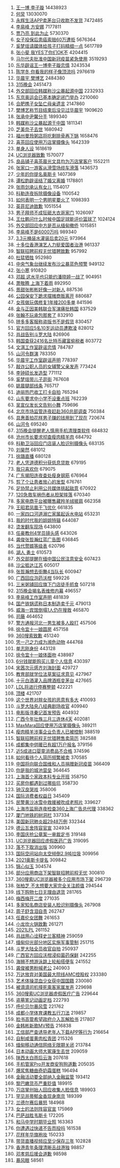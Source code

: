 1. [王一博 李子璇](https://s.weibo.com/weibo?q=%E7%8E%8B%E4%B8%80%E5%8D%9A%20%E6%9D%8E%E5%AD%90%E7%92%87&Refer=top) 14438923
1. [何炅](https://s.weibo.com/weibo?q=%E4%BD%95%E7%82%85&Refer=top) 13030070
1. [永辉生活APP卖茅台只收款不发货](https://s.weibo.com/weibo?q=%23%E6%B0%B8%E8%BE%89%E7%94%9F%E6%B4%BBAPP%E5%8D%96%E8%8C%85%E5%8F%B0%E5%8F%AA%E6%94%B6%E6%AC%BE%E4%B8%8D%E5%8F%91%E8%B4%A7%23&Refer=top) 7472485
1. [李易峰 方安娜](https://s.weibo.com/weibo?q=%E6%9D%8E%E6%98%93%E5%B3%B0%20%E6%96%B9%E5%AE%89%E5%A8%9C&Refer=top) 7177811
1. [贾乃亮 到此为止](https://s.weibo.com/weibo?q=%E8%B4%BE%E4%B9%83%E4%BA%AE%20%E5%88%B0%E6%AD%A4%E4%B8%BA%E6%AD%A2&Refer=top) 5730370
1. [女子投保后患癌索赔60万遭拒](https://s.weibo.com/weibo?q=%23%E5%A5%B3%E5%AD%90%E6%8A%95%E4%BF%9D%E5%90%8E%E6%82%A3%E7%99%8C%E7%B4%A2%E8%B5%9460%E4%B8%87%E9%81%AD%E6%8B%92%23&Refer=top) 5676364
1. [奚梦瑶请媒体给孩子打码精细一点](https://s.weibo.com/weibo?q=%E5%A5%9A%E6%A2%A6%E7%91%B6%E8%AF%B7%E5%AA%92%E4%BD%93%E7%BB%99%E5%AD%A9%E5%AD%90%E6%89%93%E7%A0%81%E7%B2%BE%E7%BB%86%E4%B8%80%E7%82%B9&Refer=top) 5617789
1. [张小斐 我YES了你们OK不](https://s.weibo.com/weibo?q=%E5%BC%A0%E5%B0%8F%E6%96%90%20%E6%88%91YES%E4%BA%86%E4%BD%A0%E4%BB%ACOK%E4%B8%8D&Refer=top) 4204415
1. [马尔代夫批准中国新冠疫苗紧急使用](https://s.weibo.com/weibo?q=%E9%A9%AC%E5%B0%94%E4%BB%A3%E5%A4%AB%E6%89%B9%E5%87%86%E4%B8%AD%E5%9B%BD%E6%96%B0%E5%86%A0%E7%96%AB%E8%8B%97%E7%B4%A7%E6%80%A5%E4%BD%BF%E7%94%A8&Refer=top) 3519293
1. [乐华辟谣王一博李子璇恋情](https://s.weibo.com/weibo?q=%E4%B9%90%E5%8D%8E%E8%BE%9F%E8%B0%A3%E7%8E%8B%E4%B8%80%E5%8D%9A%E6%9D%8E%E5%AD%90%E7%92%87%E6%81%8B%E6%83%85&Refer=top) 3243534
1. [陈学冬 你看我的样子像顶流吗](https://s.weibo.com/weibo?q=%E9%99%88%E5%AD%A6%E5%86%AC%20%E4%BD%A0%E7%9C%8B%E6%88%91%E7%9A%84%E6%A0%B7%E5%AD%90%E5%83%8F%E9%A1%B6%E6%B5%81%E5%90%97&Refer=top) 2976619
1. [华晨宇 樊博艺](https://s.weibo.com/weibo?q=%E5%8D%8E%E6%99%A8%E5%AE%87%20%E6%A8%8A%E5%8D%9A%E8%89%BA&Refer=top) 2484380
1. [315晚会](https://s.weibo.com/weibo?q=%23315%E6%99%9A%E4%BC%9A%23&Refer=top) 2451473
1. [外交部回应韩媒称沙尘暴起源中国](https://s.weibo.com/weibo?q=%23%E5%A4%96%E4%BA%A4%E9%83%A8%E5%9B%9E%E5%BA%94%E9%9F%A9%E5%AA%92%E7%A7%B0%E6%B2%99%E5%B0%98%E6%9A%B4%E8%B5%B7%E6%BA%90%E4%B8%AD%E5%9B%BD%23&Refer=top) 2232933
1. [东京奥运会已基本确定闭门举办](https://s.weibo.com/weibo?q=%E4%B8%9C%E4%BA%AC%E5%A5%A5%E8%BF%90%E4%BC%9A%E5%B7%B2%E5%9F%BA%E6%9C%AC%E7%A1%AE%E5%AE%9A%E9%97%AD%E9%97%A8%E4%B8%BE%E5%8A%9E&Refer=top) 2210060
1. [合肥携子女坠亡母亲遗言](https://s.weibo.com/weibo?q=%23%E5%90%88%E8%82%A5%E6%90%BA%E5%AD%90%E5%A5%B3%E5%9D%A0%E4%BA%A1%E6%AF%8D%E4%BA%B2%E9%81%97%E8%A8%80%23&Refer=top) 2147860
1. [樊博艺称节目结束后没见过华晨宇](https://s.weibo.com/weibo?q=%E6%A8%8A%E5%8D%9A%E8%89%BA%E7%A7%B0%E8%8A%82%E7%9B%AE%E7%BB%93%E6%9D%9F%E5%90%8E%E6%B2%A1%E8%A7%81%E8%BF%87%E5%8D%8E%E6%99%A8%E5%AE%87&Refer=top) 1909620
1. [张承中尹馨分手](https://s.weibo.com/weibo?q=%E5%BC%A0%E6%89%BF%E4%B8%AD%E5%B0%B9%E9%A6%A8%E5%88%86%E6%89%8B&Refer=top) 1899340
1. [韩媒称沙尘暴起源于中国](https://s.weibo.com/weibo?q=%23%E9%9F%A9%E5%AA%92%E7%A7%B0%E6%B2%99%E5%B0%98%E6%9A%B4%E8%B5%B7%E6%BA%90%E4%BA%8E%E4%B8%AD%E5%9B%BD%23&Refer=top) 1811341
1. [芝美奈子去世](https://s.weibo.com/weibo?q=%E8%8A%9D%E7%BE%8E%E5%A5%88%E5%AD%90%E5%8E%BB%E4%B8%96&Refer=top) 1680942
1. [福州曼玲粥店将吃剩排骨再下锅](https://s.weibo.com/weibo?q=%23%E7%A6%8F%E5%B7%9E%E6%9B%BC%E7%8E%B2%E7%B2%A5%E5%BA%97%E5%B0%86%E5%90%83%E5%89%A9%E6%8E%92%E9%AA%A8%E5%86%8D%E4%B8%8B%E9%94%85%23&Refer=top) 1658476
1. [喜茶回应使用万店掌摄像头](https://s.weibo.com/weibo?q=%E5%96%9C%E8%8C%B6%E5%9B%9E%E5%BA%94%E4%BD%BF%E7%94%A8%E4%B8%87%E5%BA%97%E6%8E%8C%E6%91%84%E5%83%8F%E5%A4%B4&Refer=top) 1642339
1. [单身人设](https://s.weibo.com/weibo?q=%E5%8D%95%E8%BA%AB%E4%BA%BA%E8%AE%BE&Refer=top) 1618619
1. [UC浏览器致歉](https://s.weibo.com/weibo?q=UC%E6%B5%8F%E8%A7%88%E5%99%A8%E8%87%B4%E6%AD%89&Refer=top) 1570077
1. [良品铺子喜茶晨光文具均为万店掌客户](https://s.weibo.com/weibo?q=%E8%89%AF%E5%93%81%E9%93%BA%E5%AD%90%E5%96%9C%E8%8C%B6%E6%99%A8%E5%85%89%E6%96%87%E5%85%B7%E5%9D%87%E4%B8%BA%E4%B8%87%E5%BA%97%E6%8E%8C%E5%AE%A2%E6%88%B7&Refer=top) 1552211
1. [张家口一游客从滑雪场缆车滑落](https://s.weibo.com/weibo?q=%E5%BC%A0%E5%AE%B6%E5%8F%A3%E4%B8%80%E6%B8%B8%E5%AE%A2%E4%BB%8E%E6%BB%91%E9%9B%AA%E5%9C%BA%E7%BC%86%E8%BD%A6%E6%BB%91%E8%90%BD&Refer=top) 1436573
1. [少年的你提名奥斯卡](https://s.weibo.com/weibo?q=%23%E5%B0%91%E5%B9%B4%E7%9A%84%E4%BD%A0%E6%8F%90%E5%90%8D%E5%A5%A5%E6%96%AF%E5%8D%A1%23&Refer=top) 1407369
1. [谭松韵辟谣结了婚又离婚](https://s.weibo.com/weibo?q=%23%E8%B0%AD%E6%9D%BE%E9%9F%B5%E8%BE%9F%E8%B0%A3%E7%BB%93%E4%BA%86%E5%A9%9A%E5%8F%88%E7%A6%BB%E5%A9%9A%23&Refer=top) 1178801
1. [张雨剑承认有女儿](https://s.weibo.com/weibo?q=%23%E5%BC%A0%E9%9B%A8%E5%89%91%E6%89%BF%E8%AE%A4%E6%9C%89%E5%A5%B3%E5%84%BF%23&Refer=top) 1154017
1. [科勒连夜拆除摄像设备](https://s.weibo.com/weibo?q=%E7%A7%91%E5%8B%92%E8%BF%9E%E5%A4%9C%E6%8B%86%E9%99%A4%E6%91%84%E5%83%8F%E8%AE%BE%E5%A4%87&Refer=top) 1100542
1. [如何表明一个男明星要火了](https://s.weibo.com/weibo?q=%23%E5%A6%82%E4%BD%95%E8%A1%A8%E6%98%8E%E4%B8%80%E4%B8%AA%E7%94%B7%E6%98%8E%E6%98%9F%E8%A6%81%E7%81%AB%E4%BA%86%23&Refer=top) 1098393
1. [英菲尼迪致歉](https://s.weibo.com/weibo?q=%23%E8%8B%B1%E8%8F%B2%E5%B0%BC%E8%BF%AA%E8%87%B4%E6%AD%89%23&Refer=top) 1051554
1. [男子拜师不成狂砸大衣哥家门](https://s.weibo.com/weibo?q=%E7%94%B7%E5%AD%90%E6%8B%9C%E5%B8%88%E4%B8%8D%E6%88%90%E7%8B%82%E7%A0%B8%E5%A4%A7%E8%A1%A3%E5%93%A5%E5%AE%B6%E9%97%A8&Refer=top) 1026097
1. [王仕鹏问什么时候中国足球能评价篮球了](https://s.weibo.com/weibo?q=%23%E7%8E%8B%E4%BB%95%E9%B9%8F%E9%97%AE%E4%BB%80%E4%B9%88%E6%97%B6%E5%80%99%E4%B8%AD%E5%9B%BD%E8%B6%B3%E7%90%83%E8%83%BD%E8%AF%84%E4%BB%B7%E7%AF%AE%E7%90%83%E4%BA%86%23&Refer=top) 1024124
1. [外交部回应中方是否从缅甸撤侨](https://s.weibo.com/weibo?q=%E5%A4%96%E4%BA%A4%E9%83%A8%E5%9B%9E%E5%BA%94%E4%B8%AD%E6%96%B9%E6%98%AF%E5%90%A6%E4%BB%8E%E7%BC%85%E7%94%B8%E6%92%A4%E4%BE%A8&Refer=top) 1015851
1. [李易峰不是6000万吗](https://s.weibo.com/weibo?q=%E6%9D%8E%E6%98%93%E5%B3%B0%E4%B8%8D%E6%98%AF6000%E4%B8%87%E5%90%97&Refer=top) 989340
1. [3.3元桶装水灌装后卖20元](https://s.weibo.com/weibo?q=3.3%E5%85%83%E6%A1%B6%E8%A3%85%E6%B0%B4%E7%81%8C%E8%A3%85%E5%90%8E%E5%8D%9620%E5%85%83&Refer=top) 973964
1. [十多位香港演艺人力挺爱国者治港](https://s.weibo.com/weibo?q=%23%E5%8D%81%E5%A4%9A%E4%BD%8D%E9%A6%99%E6%B8%AF%E6%BC%94%E8%89%BA%E4%BA%BA%E5%8A%9B%E6%8C%BA%E7%88%B1%E5%9B%BD%E8%80%85%E6%B2%BB%E6%B8%AF%23&Refer=top) 961337
1. [智联招聘前程无忧猎聘致歉](https://s.weibo.com/weibo?q=%E6%99%BA%E8%81%94%E6%8B%9B%E8%81%98%E5%89%8D%E7%A8%8B%E6%97%A0%E5%BF%A7%E7%8C%8E%E8%81%98%E8%87%B4%E6%AD%89&Refer=top) 957992
1. [杜猛牺牲](https://s.weibo.com/weibo?q=%E6%9D%9C%E7%8C%9B%E7%89%BA%E7%89%B2&Refer=top) 952980
1. [中央气象台继续发布沙尘暴蓝色预警](https://s.weibo.com/weibo?q=%E4%B8%AD%E5%A4%AE%E6%B0%94%E8%B1%A1%E5%8F%B0%E7%BB%A7%E7%BB%AD%E5%8F%91%E5%B8%83%E6%B2%99%E5%B0%98%E6%9A%B4%E8%93%9D%E8%89%B2%E9%A2%84%E8%AD%A6&Refer=top) 949132
1. [张小寒](https://s.weibo.com/weibo?q=%E5%BC%A0%E5%B0%8F%E5%AF%92&Refer=top) 910820
1. [邓超 这水平也只能约潘晓婷一战了](https://s.weibo.com/weibo?q=%E9%82%93%E8%B6%85%20%E8%BF%99%E6%B0%B4%E5%B9%B3%E4%B9%9F%E5%8F%AA%E8%83%BD%E7%BA%A6%E6%BD%98%E6%99%93%E5%A9%B7%E4%B8%80%E6%88%98%E4%BA%86&Refer=top) 904951
1. [萧敬腾 上海下着雨](https://s.weibo.com/weibo?q=%E8%90%A7%E6%95%AC%E8%85%BE%20%E4%B8%8A%E6%B5%B7%E4%B8%8B%E7%9D%80%E9%9B%A8&Refer=top) 892950
1. [景甜张彬彬好像一对新人](https://s.weibo.com/weibo?q=%23%E6%99%AF%E7%94%9C%E5%BC%A0%E5%BD%AC%E5%BD%AC%E5%A5%BD%E5%83%8F%E4%B8%80%E5%AF%B9%E6%96%B0%E4%BA%BA%23&Refer=top) 887536
1. [公园保安下跪求摆摊商贩离开](https://s.weibo.com/weibo?q=%E5%85%AC%E5%9B%AD%E4%BF%9D%E5%AE%89%E4%B8%8B%E8%B7%AA%E6%B1%82%E6%91%86%E6%91%8A%E5%95%86%E8%B4%A9%E7%A6%BB%E5%BC%80&Refer=top) 880687
1. [女孩做玩偶修复1年接200多单](https://s.weibo.com/weibo?q=%23%E5%A5%B3%E5%AD%A9%E5%81%9A%E7%8E%A9%E5%81%B6%E4%BF%AE%E5%A4%8D1%E5%B9%B4%E6%8E%A5200%E5%A4%9A%E5%8D%95%23&Refer=top) 841596
1. [金与正因美韩联合军演痛批韩国](https://s.weibo.com/weibo?q=%23%E9%87%91%E4%B8%8E%E6%AD%A3%E5%9B%A0%E7%BE%8E%E9%9F%A9%E8%81%94%E5%90%88%E5%86%9B%E6%BC%94%E7%97%9B%E6%89%B9%E9%9F%A9%E5%9B%BD%23&Refer=top) 837529
1. [张翰不玩承包那套了](https://s.weibo.com/weibo?q=%23%E5%BC%A0%E7%BF%B0%E4%B8%8D%E7%8E%A9%E6%89%BF%E5%8C%85%E9%82%A3%E5%A5%97%E4%BA%86%23&Refer=top) 832910
1. [拼多多客服称盗版书不是假货](https://s.weibo.com/weibo?q=%E6%8B%BC%E5%A4%9A%E5%A4%9A%E5%AE%A2%E6%9C%8D%E7%A7%B0%E7%9B%97%E7%89%88%E4%B9%A6%E4%B8%8D%E6%98%AF%E5%81%87%E8%B4%A7&Refer=top) 830457
1. [官方回应5名10岁运动员遭欺凌](https://s.weibo.com/weibo?q=%23%E5%AE%98%E6%96%B9%E5%9B%9E%E5%BA%945%E5%90%8D10%E5%B2%81%E8%BF%90%E5%8A%A8%E5%91%98%E9%81%AD%E6%AC%BA%E5%87%8C%23&Refer=top) 828012
1. [肖战告别斗罗大陆](https://s.weibo.com/weibo?q=%23%E8%82%96%E6%88%98%E5%91%8A%E5%88%AB%E6%96%97%E7%BD%97%E5%A4%A7%E9%99%86%23&Refer=top) 826906
1. [韩国查获2416名比特币藏富偷税者](https://s.weibo.com/weibo?q=%E9%9F%A9%E5%9B%BD%E6%9F%A5%E8%8E%B72416%E5%90%8D%E6%AF%94%E7%89%B9%E5%B8%81%E8%97%8F%E5%AF%8C%E5%81%B7%E7%A8%8E%E8%80%85&Refer=top) 803772
1. [文淇工作室辟谣恋情](https://s.weibo.com/weibo?q=%23%E6%96%87%E6%B7%87%E5%B7%A5%E4%BD%9C%E5%AE%A4%E8%BE%9F%E8%B0%A3%E6%81%8B%E6%83%85%23&Refer=top) 784787
1. [山河令群演](https://s.weibo.com/weibo?q=%23%E5%B1%B1%E6%B2%B3%E4%BB%A4%E7%BE%A4%E6%BC%94%23&Refer=top) 783350
1. [华晨宇工作室辟谣声明](https://s.weibo.com/weibo?q=%23%E5%8D%8E%E6%99%A8%E5%AE%87%E5%B7%A5%E4%BD%9C%E5%AE%A4%E8%BE%9F%E8%B0%A3%E5%A3%B0%E6%98%8E%23&Refer=top) 778397
1. [敲诈公职人员的女辅警父亲发声](https://s.weibo.com/weibo?q=%23%E6%95%B2%E8%AF%88%E5%85%AC%E8%81%8C%E4%BA%BA%E5%91%98%E7%9A%84%E5%A5%B3%E8%BE%85%E8%AD%A6%E7%88%B6%E4%BA%B2%E5%8F%91%E5%A3%B0%23&Refer=top) 773424
1. [李钟硕长发造型](https://s.weibo.com/weibo?q=%23%E6%9D%8E%E9%92%9F%E7%A1%95%E9%95%BF%E5%8F%91%E9%80%A0%E5%9E%8B%23&Refer=top) 771112
1. [奚梦瑶带儿子逛街](https://s.weibo.com/weibo?q=%23%E5%A5%9A%E6%A2%A6%E7%91%B6%E5%B8%A6%E5%84%BF%E5%AD%90%E9%80%9B%E8%A1%97%23&Refer=top) 767608
1. [姚晨腿部线条](https://s.weibo.com/weibo?q=%E5%A7%9A%E6%99%A8%E8%85%BF%E9%83%A8%E7%BA%BF%E6%9D%A1&Refer=top) 765717
1. [迪丽热巴收工打卡自拍](https://s.weibo.com/weibo?q=%23%E8%BF%AA%E4%B8%BD%E7%83%AD%E5%B7%B4%E6%94%B6%E5%B7%A5%E6%89%93%E5%8D%A1%E8%87%AA%E6%8B%8D%23&Refer=top) 765294
1. [山东要求中小学不设重点班](https://s.weibo.com/weibo?q=%23%E5%B1%B1%E4%B8%9C%E8%A6%81%E6%B1%82%E4%B8%AD%E5%B0%8F%E5%AD%A6%E4%B8%8D%E8%AE%BE%E9%87%8D%E7%82%B9%E7%8F%AD%23&Refer=top) 762239
1. [吴宣仪发长文告别小舞](https://s.weibo.com/weibo?q=%23%E5%90%B4%E5%AE%A3%E4%BB%AA%E5%8F%91%E9%95%BF%E6%96%87%E5%91%8A%E5%88%AB%E5%B0%8F%E8%88%9E%23&Refer=top) 759696
1. [北京市场监管连夜赶赴360总部调查](https://s.weibo.com/weibo?q=%E5%8C%97%E4%BA%AC%E5%B8%82%E5%9C%BA%E7%9B%91%E7%AE%A1%E8%BF%9E%E5%A4%9C%E8%B5%B6%E8%B5%B4360%E6%80%BB%E9%83%A8%E8%B0%83%E6%9F%A5&Refer=top) 750384
1. [具惠善拍花样男子赚的钱用到了现在](https://s.weibo.com/weibo?q=%23%E5%85%B7%E6%83%A0%E5%96%84%E6%8B%8D%E8%8A%B1%E6%A0%B7%E7%94%B7%E5%AD%90%E8%B5%9A%E7%9A%84%E9%92%B1%E7%94%A8%E5%88%B0%E4%BA%86%E7%8E%B0%E5%9C%A8%23&Refer=top) 720674
1. [山河令](https://s.weibo.com/weibo?q=%E5%B1%B1%E6%B2%B3%E4%BB%A4&Refer=top) 695240
1. [315晚会提醒老人慎用手机清理类软件](https://s.weibo.com/weibo?q=%23315%E6%99%9A%E4%BC%9A%E6%8F%90%E9%86%92%E8%80%81%E4%BA%BA%E6%85%8E%E7%94%A8%E6%89%8B%E6%9C%BA%E6%B8%85%E7%90%86%E7%B1%BB%E8%BD%AF%E4%BB%B6%23&Refer=top) 684832
1. [沧州市长要求彻查瘦肉精羊肉](https://s.weibo.com/weibo?q=%23%E6%B2%A7%E5%B7%9E%E5%B8%82%E9%95%BF%E8%A6%81%E6%B1%82%E5%BD%BB%E6%9F%A5%E7%98%A6%E8%82%89%E7%B2%BE%E7%BE%8A%E8%82%89%23&Refer=top) 684792
1. [科勒卫浴回应门店装人脸识别摄像头](https://s.weibo.com/weibo?q=%E7%A7%91%E5%8B%92%E5%8D%AB%E6%B5%B4%E5%9B%9E%E5%BA%94%E9%97%A8%E5%BA%97%E8%A3%85%E4%BA%BA%E8%84%B8%E8%AF%86%E5%88%AB%E6%91%84%E5%83%8F%E5%A4%B4&Refer=top) 683135
1. [刘昊然](https://s.weibo.com/weibo?q=%E5%88%98%E6%98%8A%E7%84%B6&Refer=top) 681012
1. [徐璐直播](https://s.weibo.com/weibo?q=%E5%BE%90%E7%92%90%E7%9B%B4%E6%92%AD&Refer=top) 680128
1. [老人凭道德积分获低息贷款](https://s.weibo.com/weibo?q=%E8%80%81%E4%BA%BA%E5%87%AD%E9%81%93%E5%BE%B7%E7%A7%AF%E5%88%86%E8%8E%B7%E4%BD%8E%E6%81%AF%E8%B4%B7%E6%AC%BE&Refer=top) 679195
1. [我只喜欢你](https://s.weibo.com/weibo?q=%E6%88%91%E5%8F%AA%E5%96%9C%E6%AC%A2%E4%BD%A0&Refer=top) 679075
1. [广东揭阳连夜查处瘦身钢筋](https://s.weibo.com/weibo?q=%E5%B9%BF%E4%B8%9C%E6%8F%AD%E9%98%B3%E8%BF%9E%E5%A4%9C%E6%9F%A5%E5%A4%84%E7%98%A6%E8%BA%AB%E9%92%A2%E7%AD%8B&Refer=top) 676964
1. [剪了个让患者放心的发型](https://s.weibo.com/weibo?q=%E5%89%AA%E4%BA%86%E4%B8%AA%E8%AE%A9%E6%82%A3%E8%80%85%E6%94%BE%E5%BF%83%E7%9A%84%E5%8F%91%E5%9E%8B&Refer=top) 676761
1. [足协禁止利用公共媒体挑起敌意](https://s.weibo.com/weibo?q=%23%E8%B6%B3%E5%8D%8F%E7%A6%81%E6%AD%A2%E5%88%A9%E7%94%A8%E5%85%AC%E5%85%B1%E5%AA%92%E4%BD%93%E6%8C%91%E8%B5%B7%E6%95%8C%E6%84%8F%23&Refer=top) 670922
1. [120急救车祸伤者从担架摔落](https://s.weibo.com/weibo?q=120%E6%80%A5%E6%95%91%E8%BD%A6%E7%A5%B8%E4%BC%A4%E8%80%85%E4%BB%8E%E6%8B%85%E6%9E%B6%E6%91%94%E8%90%BD&Refer=top) 670340
1. [多家电商平台被曝售藏羚羊绒披肩](https://s.weibo.com/weibo?q=%23%E5%A4%9A%E5%AE%B6%E7%94%B5%E5%95%86%E5%B9%B3%E5%8F%B0%E8%A2%AB%E6%9B%9D%E5%94%AE%E8%97%8F%E7%BE%9A%E7%BE%8A%E7%BB%92%E6%8A%AB%E8%82%A9%23&Refer=top) 662358
1. [王昭君凤凰于飞优化](https://s.weibo.com/weibo?q=%23%E7%8E%8B%E6%98%AD%E5%90%9B%E5%87%A4%E5%87%B0%E4%BA%8E%E9%A3%9E%E4%BC%98%E5%8C%96%23&Refer=top) 661835
1. [一家四口河道溺亡家属起诉水电站](https://s.weibo.com/weibo?q=%E4%B8%80%E5%AE%B6%E5%9B%9B%E5%8F%A3%E6%B2%B3%E9%81%93%E6%BA%BA%E4%BA%A1%E5%AE%B6%E5%B1%9E%E8%B5%B7%E8%AF%89%E6%B0%B4%E7%94%B5%E7%AB%99&Refer=top) 653231
1. [我的时代我的姐姐特辑](https://s.weibo.com/weibo?q=%23%E6%88%91%E7%9A%84%E6%97%B6%E4%BB%A3%E6%88%91%E7%9A%84%E5%A7%90%E5%A7%90%E7%89%B9%E8%BE%91%23&Refer=top) 644087
1. [烫发翻车现场](https://s.weibo.com/weibo?q=%23%E7%83%AB%E5%8F%91%E7%BF%BB%E8%BD%A6%E7%8E%B0%E5%9C%BA%23&Refer=top) 643800
1. [任豪教创4学员镜头感](https://s.weibo.com/weibo?q=%23%E4%BB%BB%E8%B1%AA%E6%95%99%E5%88%9B4%E5%AD%A6%E5%91%98%E9%95%9C%E5%A4%B4%E6%84%9F%23&Refer=top) 643026
1. [龚俊张哲瀚红蓝广告图](https://s.weibo.com/weibo?q=%23%E9%BE%9A%E4%BF%8A%E5%BC%A0%E5%93%B2%E7%80%9A%E7%BA%A2%E8%93%9D%E5%B9%BF%E5%91%8A%E5%9B%BE%23&Refer=top) 636845
1. [当代赘婿等级表](https://s.weibo.com/weibo?q=%E5%BD%93%E4%BB%A3%E8%B5%98%E5%A9%BF%E7%AD%89%E7%BA%A7%E8%A1%A8&Refer=top) 620796
1. [湖人 勇士](https://s.weibo.com/weibo?q=%E6%B9%96%E4%BA%BA%20%E5%8B%87%E5%A3%AB&Refer=top) 610573
1. [外交部提醒在缅中国公民注意安全](https://s.weibo.com/weibo?q=%23%E5%A4%96%E4%BA%A4%E9%83%A8%E6%8F%90%E9%86%92%E5%9C%A8%E7%BC%85%E4%B8%AD%E5%9B%BD%E5%85%AC%E6%B0%91%E6%B3%A8%E6%84%8F%E5%AE%89%E5%85%A8%23&Refer=top) 607423
1. [沙尘抵达江苏](https://s.weibo.com/weibo?q=%23%E6%B2%99%E5%B0%98%E6%8A%B5%E8%BE%BE%E6%B1%9F%E8%8B%8F%23&Refer=top) 605017
1. [张哲瀚想去街舞4当队长](https://s.weibo.com/weibo?q=%23%E5%BC%A0%E5%93%B2%E7%80%9A%E6%83%B3%E5%8E%BB%E8%A1%97%E8%88%9E4%E5%BD%93%E9%98%9F%E9%95%BF%23&Refer=top) 600947
1. [广西回应泡药沃柑](https://s.weibo.com/weibo?q=%23%E5%B9%BF%E8%A5%BF%E5%9B%9E%E5%BA%94%E6%B3%A1%E8%8D%AF%E6%B2%83%E6%9F%91%23&Refer=top) 599226
1. [三米粥铺回应旗下门店徒手抓食](https://s.weibo.com/weibo?q=%23%E4%B8%89%E7%B1%B3%E7%B2%A5%E9%93%BA%E5%9B%9E%E5%BA%94%E6%97%97%E4%B8%8B%E9%97%A8%E5%BA%97%E5%BE%92%E6%89%8B%E6%8A%93%E9%A3%9F%23&Refer=top) 507218
1. [315晚会揭名表维修内幕](https://s.weibo.com/weibo?q=%23315%E6%99%9A%E4%BC%9A%E6%8F%AD%E5%90%8D%E8%A1%A8%E7%BB%B4%E4%BF%AE%E5%86%85%E5%B9%95%23&Refer=top) 496557
1. [李易峰工作室声明](https://s.weibo.com/weibo?q=%23%E6%9D%8E%E6%98%93%E5%B3%B0%E5%B7%A5%E4%BD%9C%E5%AE%A4%E5%A3%B0%E6%98%8E%23&Refer=top) 481839
1. [国产铁锅谎称日本制造卖千元](https://s.weibo.com/weibo?q=%E5%9B%BD%E4%BA%A7%E9%93%81%E9%94%85%E8%B0%8E%E7%A7%B0%E6%97%A5%E6%9C%AC%E5%88%B6%E9%80%A0%E5%8D%96%E5%8D%83%E5%85%83&Refer=top) 479013
1. [威海一宾馆倒塌1人仍在搜救](https://s.weibo.com/weibo?q=%E5%A8%81%E6%B5%B7%E4%B8%80%E5%AE%BE%E9%A6%86%E5%80%92%E5%A1%8C1%E4%BA%BA%E4%BB%8D%E5%9C%A8%E6%90%9C%E6%95%91&Refer=top) 465870
1. [司藤](https://s.weibo.com/weibo?q=%E5%8F%B8%E8%97%A4&Refer=top) 464652
1. [警方通报河北一男生被多人殴打](https://s.weibo.com/weibo?q=%E8%AD%A6%E6%96%B9%E9%80%9A%E6%8A%A5%E6%B2%B3%E5%8C%97%E4%B8%80%E7%94%B7%E7%94%9F%E8%A2%AB%E5%A4%9A%E4%BA%BA%E6%AE%B4%E6%89%93&Refer=top) 457506
1. [徐令宜十一娘圆房](https://s.weibo.com/weibo?q=%E5%BE%90%E4%BB%A4%E5%AE%9C%E5%8D%81%E4%B8%80%E5%A8%98%E5%9C%86%E6%88%BF&Refer=top) 457158
1. [360搜索致歉](https://s.weibo.com/weibo?q=360%E6%90%9C%E7%B4%A2%E8%87%B4%E6%AD%89&Refer=top) 451240
1. [凭一己之力成为濒危动物](https://s.weibo.com/weibo?q=%E5%87%AD%E4%B8%80%E5%B7%B1%E4%B9%8B%E5%8A%9B%E6%88%90%E4%B8%BA%E6%BF%92%E5%8D%B1%E5%8A%A8%E7%89%A9&Refer=top) 444768
1. [单志刚身份](https://s.weibo.com/weibo?q=%E5%8D%95%E5%BF%97%E5%88%9A%E8%BA%AB%E4%BB%BD&Refer=top) 443128
1. [徐令宜十一娘体面吻](https://s.weibo.com/weibo?q=%23%E5%BE%90%E4%BB%A4%E5%AE%9C%E5%8D%81%E4%B8%80%E5%A8%98%E4%BD%93%E9%9D%A2%E5%90%BB%23&Refer=top) 438987
1. [6分钱就能购买儿童个人信息](https://s.weibo.com/weibo?q=%236%E5%88%86%E9%92%B1%E5%B0%B1%E8%83%BD%E8%B4%AD%E4%B9%B0%E5%84%BF%E7%AB%A5%E4%B8%AA%E4%BA%BA%E4%BF%A1%E6%81%AF%23&Refer=top) 430397
1. [宋茜次元感齐刘海封面](https://s.weibo.com/weibo?q=%23%E5%AE%8B%E8%8C%9C%E6%AC%A1%E5%85%83%E6%84%9F%E9%BD%90%E5%88%98%E6%B5%B7%E5%B0%81%E9%9D%A2%23&Refer=top) 429727
1. [教育部就学位法草案征求意见](https://s.weibo.com/weibo?q=%23%E6%95%99%E8%82%B2%E9%83%A8%E5%B0%B1%E5%AD%A6%E4%BD%8D%E6%B3%95%E8%8D%89%E6%A1%88%E5%BE%81%E6%B1%82%E6%84%8F%E8%A7%81%23&Refer=top) 427967
1. [十元白酒灌入品牌酒瓶变茅台](https://s.weibo.com/weibo?q=%E5%8D%81%E5%85%83%E7%99%BD%E9%85%92%E7%81%8C%E5%85%A5%E5%93%81%E7%89%8C%E9%85%92%E7%93%B6%E5%8F%98%E8%8C%85%E5%8F%B0&Refer=top) 427665
1. [LDL将进行停赛整顿](https://s.weibo.com/weibo?q=LDL%E5%B0%86%E8%BF%9B%E8%A1%8C%E5%81%9C%E8%B5%9B%E6%95%B4%E9%A1%BF&Refer=top) 422221
1. [顶楼](https://s.weibo.com/weibo?q=%E9%A1%B6%E6%A5%BC&Refer=top) 421707
1. [这个世界对胖女孩的恶意有多大](https://s.weibo.com/weibo?q=%23%E8%BF%99%E4%B8%AA%E4%B8%96%E7%95%8C%E5%AF%B9%E8%83%96%E5%A5%B3%E5%AD%A9%E7%9A%84%E6%81%B6%E6%84%8F%E6%9C%89%E5%A4%9A%E5%A4%A7%23&Refer=top) 410093
1. [斗罗大陆央八经典剧场收官](https://s.weibo.com/weibo?q=%23%E6%96%97%E7%BD%97%E5%A4%A7%E9%99%86%E5%A4%AE%E5%85%AB%E7%BB%8F%E5%85%B8%E5%89%A7%E5%9C%BA%E6%94%B6%E5%AE%98%23&Refer=top) 409940
1. [电影版寻秦记首发预告](https://s.weibo.com/weibo?q=%E7%94%B5%E5%BD%B1%E7%89%88%E5%AF%BB%E7%A7%A6%E8%AE%B0%E9%A6%96%E5%8F%91%E9%A2%84%E5%91%8A&Refer=top) 404932
1. [广西今年壮族三月三连休4天](https://s.weibo.com/weibo?q=%23%E5%B9%BF%E8%A5%BF%E4%BB%8A%E5%B9%B4%E5%A3%AE%E6%97%8F%E4%B8%89%E6%9C%88%E4%B8%89%E8%BF%9E%E4%BC%914%E5%A4%A9%23&Refer=top) 402081
1. [MaxMara回应使用万店掌摄像头](https://s.weibo.com/weibo?q=MaxMara%E5%9B%9E%E5%BA%94%E4%BD%BF%E7%94%A8%E4%B8%87%E5%BA%97%E6%8E%8C%E6%91%84%E5%83%8F%E5%A4%B4&Refer=top) 389211
1. [瘦肉精羊涉事企业负责人已被控制](https://s.weibo.com/weibo?q=%E7%98%A6%E8%82%89%E7%B2%BE%E7%BE%8A%E6%B6%89%E4%BA%8B%E4%BC%81%E4%B8%9A%E8%B4%9F%E8%B4%A3%E4%BA%BA%E5%B7%B2%E8%A2%AB%E6%8E%A7%E5%88%B6&Refer=top) 388519
1. [智联招聘前程无忧猎聘售卖简历](https://s.weibo.com/weibo?q=%23%E6%99%BA%E8%81%94%E6%8B%9B%E8%81%98%E5%89%8D%E7%A8%8B%E6%97%A0%E5%BF%A7%E7%8C%8E%E8%81%98%E5%94%AE%E5%8D%96%E7%AE%80%E5%8E%86%23&Refer=top) 382588
1. [成都集中供暖已有超1万户报名](https://s.weibo.com/weibo?q=%23%E6%88%90%E9%83%BD%E9%9B%86%E4%B8%AD%E4%BE%9B%E6%9A%96%E5%B7%B2%E6%9C%89%E8%B6%851%E4%B8%87%E6%88%B7%E6%8A%A5%E5%90%8D%23&Refer=top) 379156
1. [近5成进口婴童消费品不合格](https://s.weibo.com/weibo?q=%E8%BF%915%E6%88%90%E8%BF%9B%E5%8F%A3%E5%A9%B4%E7%AB%A5%E6%B6%88%E8%B4%B9%E5%93%81%E4%B8%8D%E5%90%88%E6%A0%BC&Refer=top) 374596
1. [如何看待个人简历频繁被卖](https://s.weibo.com/weibo?q=%23%E5%A6%82%E4%BD%95%E7%9C%8B%E5%BE%85%E4%B8%AA%E4%BA%BA%E7%AE%80%E5%8E%86%E9%A2%91%E7%B9%81%E8%A2%AB%E5%8D%96%23&Refer=top) 370585
1. [中国将向联合国维和人员捐赠新冠疫苗](https://s.weibo.com/weibo?q=%E4%B8%AD%E5%9B%BD%E5%B0%86%E5%90%91%E8%81%94%E5%90%88%E5%9B%BD%E7%BB%B4%E5%92%8C%E4%BA%BA%E5%91%98%E6%8D%90%E8%B5%A0%E6%96%B0%E5%86%A0%E7%96%AB%E8%8B%97&Refer=top) 366409
1. [你是我的城池营垒](https://s.weibo.com/weibo?q=%E4%BD%A0%E6%98%AF%E6%88%91%E7%9A%84%E5%9F%8E%E6%B1%A0%E8%90%A5%E5%9E%92&Refer=top) 364645
1. [上海首个家政本科专业开班](https://s.weibo.com/weibo?q=%E4%B8%8A%E6%B5%B7%E9%A6%96%E4%B8%AA%E5%AE%B6%E6%94%BF%E6%9C%AC%E7%A7%91%E4%B8%93%E4%B8%9A%E5%BC%80%E7%8F%AD&Refer=top) 358750
1. [买房你都遇到过哪些坑](https://s.weibo.com/weibo?q=%E4%B9%B0%E6%88%BF%E4%BD%A0%E9%83%BD%E9%81%87%E5%88%B0%E8%BF%87%E5%93%AA%E4%BA%9B%E5%9D%91&Refer=top) 358730
1. [钟汉良哭戏](https://s.weibo.com/weibo?q=%23%E9%92%9F%E6%B1%89%E8%89%AF%E5%93%AD%E6%88%8F%23&Refer=top) 358006
1. [国际消费者权益日](https://s.weibo.com/weibo?q=%23%E5%9B%BD%E9%99%85%E6%B6%88%E8%B4%B9%E8%80%85%E6%9D%83%E7%9B%8A%E6%97%A5%23&Refer=top) 345409
1. [民警黄沙冰雪中救援被吹成老照片](https://s.weibo.com/weibo?q=%23%E6%B0%91%E8%AD%A6%E9%BB%84%E6%B2%99%E5%86%B0%E9%9B%AA%E4%B8%AD%E6%95%91%E6%8F%B4%E8%A2%AB%E5%90%B9%E6%88%90%E8%80%81%E7%85%A7%E7%89%87%23&Refer=top) 339627
1. [上海市监局连夜检查360上海广告总代理](https://s.weibo.com/weibo?q=%23%E4%B8%8A%E6%B5%B7%E5%B8%82%E7%9B%91%E5%B1%80%E8%BF%9E%E5%A4%9C%E6%A3%80%E6%9F%A5360%E4%B8%8A%E6%B5%B7%E5%B9%BF%E5%91%8A%E6%80%BB%E4%BB%A3%E7%90%86%23&Refer=top) 338362
1. [厦门地铁的树洞栏](https://s.weibo.com/weibo?q=%23%E5%8E%A6%E9%97%A8%E5%9C%B0%E9%93%81%E7%9A%84%E6%A0%91%E6%B4%9E%E6%A0%8F%23&Refer=top) 337334
1. [美国新冠肺炎超2948万例](https://s.weibo.com/weibo?q=%E7%BE%8E%E5%9B%BD%E6%96%B0%E5%86%A0%E8%82%BA%E7%82%8E%E8%B6%852948%E4%B8%87%E4%BE%8B&Refer=top) 332344
1. [德云瓦舍阵容官宣](https://s.weibo.com/weibo?q=%23%E5%BE%B7%E4%BA%91%E7%93%A6%E8%88%8D%E9%98%B5%E5%AE%B9%E5%AE%98%E5%AE%A3%23&Refer=top) 324934
1. [李国庆抢公章案一审裁定书](https://s.weibo.com/weibo?q=%E6%9D%8E%E5%9B%BD%E5%BA%86%E6%8A%A2%E5%85%AC%E7%AB%A0%E6%A1%88%E4%B8%80%E5%AE%A1%E8%A3%81%E5%AE%9A%E4%B9%A6&Refer=top) 319148
1. [UC浏览器回应虚假医药广告](https://s.weibo.com/weibo?q=UC%E6%B5%8F%E8%A7%88%E5%99%A8%E5%9B%9E%E5%BA%94%E8%99%9A%E5%81%87%E5%8C%BB%E8%8D%AF%E5%B9%BF%E5%91%8A&Refer=top) 319095
1. [落不下取消出版](https://s.weibo.com/weibo?q=%E8%90%BD%E4%B8%8D%E4%B8%8B%E5%8F%96%E6%B6%88%E5%87%BA%E7%89%88&Refer=top) 309960
1. [国际空间站向太空倾倒2.9吨垃圾](https://s.weibo.com/weibo?q=%E5%9B%BD%E9%99%85%E7%A9%BA%E9%97%B4%E7%AB%99%E5%90%91%E5%A4%AA%E7%A9%BA%E5%80%BE%E5%80%922.9%E5%90%A8%E5%9E%83%E5%9C%BE&Refer=top) 309956
1. [2021奥斯卡提名](https://s.weibo.com/weibo?q=%232021%E5%A5%A5%E6%96%AF%E5%8D%A1%E6%8F%90%E5%90%8D%23&Refer=top) 309842
1. [锦心似玉](https://s.weibo.com/weibo?q=%E9%94%A6%E5%BF%83%E4%BC%BC%E7%8E%89&Refer=top) 304574
1. [部分应用商店下架智联招聘前程无忧](https://s.weibo.com/weibo?q=%E9%83%A8%E5%88%86%E5%BA%94%E7%94%A8%E5%95%86%E5%BA%97%E4%B8%8B%E6%9E%B6%E6%99%BA%E8%81%94%E6%8B%9B%E8%81%98%E5%89%8D%E7%A8%8B%E6%97%A0%E5%BF%A7&Refer=top) 300810
1. [360搜索UC浏览器被多个应用市场下架](https://s.weibo.com/weibo?q=%23360%E6%90%9C%E7%B4%A2UC%E6%B5%8F%E8%A7%88%E5%99%A8%E8%A2%AB%E5%A4%9A%E4%B8%AA%E5%BA%94%E7%94%A8%E5%B8%82%E5%9C%BA%E4%B8%8B%E6%9E%B6%23&Refer=top) 296739
1. [张柏芝 不太想要大家完全关注颜值](https://s.weibo.com/weibo?q=%E5%BC%A0%E6%9F%8F%E8%8A%9D%20%E4%B8%8D%E5%A4%AA%E6%83%B3%E8%A6%81%E5%A4%A7%E5%AE%B6%E5%AE%8C%E5%85%A8%E5%85%B3%E6%B3%A8%E9%A2%9C%E5%80%BC&Refer=top) 294544
1. [线下购物七日无理由退货](https://s.weibo.com/weibo?q=%23%E7%BA%BF%E4%B8%8B%E8%B4%AD%E7%89%A9%E4%B8%83%E6%97%A5%E6%97%A0%E7%90%86%E7%94%B1%E9%80%80%E8%B4%A7%23&Refer=top) 281765
1. [梅西梅开二度](https://s.weibo.com/weibo?q=%E6%A2%85%E8%A5%BF%E6%A2%85%E5%BC%80%E4%BA%8C%E5%BA%A6&Refer=top) 271035
1. [多家知名商店安装人脸识别摄像头](https://s.weibo.com/weibo?q=%23%E5%A4%9A%E5%AE%B6%E7%9F%A5%E5%90%8D%E5%95%86%E5%BA%97%E5%AE%89%E8%A3%85%E4%BA%BA%E8%84%B8%E8%AF%86%E5%88%AB%E6%91%84%E5%83%8F%E5%A4%B4%23&Refer=top) 267908
1. [周子舒含泪自责](https://s.weibo.com/weibo?q=%23%E5%91%A8%E5%AD%90%E8%88%92%E5%90%AB%E6%B3%AA%E8%87%AA%E8%B4%A3%23&Refer=top) 262747
1. [任嘉伦女团舞](https://s.weibo.com/weibo?q=%23%E4%BB%BB%E5%98%89%E4%BC%A6%E5%A5%B3%E5%9B%A2%E8%88%9E%23&Refer=top) 261653
1. [小龙坎火锅致歉](https://s.weibo.com/weibo?q=%23%E5%B0%8F%E9%BE%99%E5%9D%8E%E7%81%AB%E9%94%85%E8%87%B4%E6%AD%89%23&Refer=top) 261271
1. [2021LPL](https://s.weibo.com/weibo?q=2021LPL&Refer=top) 261152
1. [肖战用心诠释史兰客精神](https://s.weibo.com/weibo?q=%23%E8%82%96%E6%88%98%E7%94%A8%E5%BF%83%E8%AF%A0%E9%87%8A%E5%8F%B2%E5%85%B0%E5%AE%A2%E7%B2%BE%E7%A5%9E%23&Refer=top) 259059
1. [缅甸仰光部分地区实施军事管制](https://s.weibo.com/weibo?q=%23%E7%BC%85%E7%94%B8%E4%BB%B0%E5%85%89%E9%83%A8%E5%88%86%E5%9C%B0%E5%8C%BA%E5%AE%9E%E6%96%BD%E5%86%9B%E4%BA%8B%E7%AE%A1%E5%88%B6%23&Refer=top) 251715
1. [斗罗大陆全员收官自拍](https://s.weibo.com/weibo?q=%23%E6%96%97%E7%BD%97%E5%A4%A7%E9%99%86%E5%85%A8%E5%91%98%E6%94%B6%E5%AE%98%E8%87%AA%E6%8B%8D%23&Refer=top) 250937
1. [广西官方回应沃柑浸抑菌药保鲜](https://s.weibo.com/weibo?q=%23%E5%B9%BF%E8%A5%BF%E5%AE%98%E6%96%B9%E5%9B%9E%E5%BA%94%E6%B2%83%E6%9F%91%E6%B5%B8%E6%8A%91%E8%8F%8C%E8%8D%AF%E4%BF%9D%E9%B2%9C%23&Refer=top) 242255
1. [海狮不想游泳跳上轮船搭便车](https://s.weibo.com/weibo?q=%E6%B5%B7%E7%8B%AE%E4%B8%8D%E6%83%B3%E6%B8%B8%E6%B3%B3%E8%B7%B3%E4%B8%8A%E8%BD%AE%E8%88%B9%E6%90%AD%E4%BE%BF%E8%BD%A6&Refer=top) 241552
1. [龚俊被男粉喊老公](https://s.weibo.com/weibo?q=%23%E9%BE%9A%E4%BF%8A%E8%A2%AB%E7%94%B7%E7%B2%89%E5%96%8A%E8%80%81%E5%85%AC%23&Refer=top) 240903
1. [万达放弃对美国最大院线AMC控股权](https://s.weibo.com/weibo?q=%E4%B8%87%E8%BE%BE%E6%94%BE%E5%BC%83%E5%AF%B9%E7%BE%8E%E5%9B%BD%E6%9C%80%E5%A4%A7%E9%99%A2%E7%BA%BFAMC%E6%8E%A7%E8%82%A1%E6%9D%83&Refer=top) 233380
1. [艺术体操混血少女获中国国籍](https://s.weibo.com/weibo?q=%23%E8%89%BA%E6%9C%AF%E4%BD%93%E6%93%8D%E6%B7%B7%E8%A1%80%E5%B0%91%E5%A5%B3%E8%8E%B7%E4%B8%AD%E5%9B%BD%E5%9B%BD%E7%B1%8D%23&Refer=top) 230080
1. [被滴滴司机撞死乘客家属发声](https://s.weibo.com/weibo?q=%23%E8%A2%AB%E6%BB%B4%E6%BB%B4%E5%8F%B8%E6%9C%BA%E6%92%9E%E6%AD%BB%E4%B9%98%E5%AE%A2%E5%AE%B6%E5%B1%9E%E5%8F%91%E5%A3%B0%23&Refer=top) 229698
1. [360搜索UC浏览器虚假医疗广告](https://s.weibo.com/weibo?q=%23360%E6%90%9C%E7%B4%A2UC%E6%B5%8F%E8%A7%88%E5%99%A8%E8%99%9A%E5%81%87%E5%8C%BB%E7%96%97%E5%B9%BF%E5%91%8A%23&Refer=top) 229644
1. [盗墓笔记动画定档](https://s.weibo.com/weibo?q=%23%E7%9B%97%E5%A2%93%E7%AC%94%E8%AE%B0%E5%8A%A8%E7%94%BB%E5%AE%9A%E6%A1%A3%23&Refer=top) 222793
1. [呼伦贝尔暴风雪](https://s.weibo.com/weibo?q=%E5%91%BC%E4%BC%A6%E8%B4%9D%E5%B0%94%E6%9A%B4%E9%A3%8E%E9%9B%AA&Refer=top) 221762
1. [成都小学体育课教五行刀法](https://s.weibo.com/weibo?q=%23%E6%88%90%E9%83%BD%E5%B0%8F%E5%AD%A6%E4%BD%93%E8%82%B2%E8%AF%BE%E6%95%99%E4%BA%94%E8%A1%8C%E5%88%80%E6%B3%95%23&Refer=top) 219857
1. [脸书高管希望政府介入瓦解脸书](https://s.weibo.com/weibo?q=%E8%84%B8%E4%B9%A6%E9%AB%98%E7%AE%A1%E5%B8%8C%E6%9C%9B%E6%94%BF%E5%BA%9C%E4%BB%8B%E5%85%A5%E7%93%A6%E8%A7%A3%E8%84%B8%E4%B9%A6&Refer=top) 217807
1. [金韩彬新歌MV预告](https://s.weibo.com/weibo?q=%E9%87%91%E9%9F%A9%E5%BD%AC%E6%96%B0%E6%AD%8CMV%E9%A2%84%E5%91%8A&Refer=top) 216838
1. [工信部严查诱导老年人下载APP等行为](https://s.weibo.com/weibo?q=%23%E5%B7%A5%E4%BF%A1%E9%83%A8%E4%B8%A5%E6%9F%A5%E8%AF%B1%E5%AF%BC%E8%80%81%E5%B9%B4%E4%BA%BA%E4%B8%8B%E8%BD%BDAPP%E7%AD%89%E8%A1%8C%E4%B8%BA%23&Refer=top) 216654
1. [自制咸蛋黄肉松青团](https://s.weibo.com/weibo?q=%23%E8%87%AA%E5%88%B6%E5%92%B8%E8%9B%8B%E9%BB%84%E8%82%89%E6%9D%BE%E9%9D%92%E5%9B%A2%23&Refer=top) 215326
1. [缅甸移动通信网络无限期关闭](https://s.weibo.com/weibo?q=%E7%BC%85%E7%94%B8%E7%A7%BB%E5%8A%A8%E9%80%9A%E4%BF%A1%E7%BD%91%E7%BB%9C%E6%97%A0%E9%99%90%E6%9C%9F%E5%85%B3%E9%97%AD&Refer=top) 213784
1. [日本动画大师大冢康生去世](https://s.weibo.com/weibo?q=%23%E6%97%A5%E6%9C%AC%E5%8A%A8%E7%94%BB%E5%A4%A7%E5%B8%88%E5%A4%A7%E5%86%A2%E5%BA%B7%E7%94%9F%E5%8E%BB%E4%B8%96%23&Refer=top) 209059
1. [陕西太白雨后云海](https://s.weibo.com/weibo?q=%E9%99%95%E8%A5%BF%E5%A4%AA%E7%99%BD%E9%9B%A8%E5%90%8E%E4%BA%91%E6%B5%B7&Refer=top) 207618
1. [手机管家Pro开发商安狗狗道歉](https://s.weibo.com/weibo?q=%E6%89%8B%E6%9C%BA%E7%AE%A1%E5%AE%B6Pro%E5%BC%80%E5%8F%91%E5%95%86%E5%AE%89%E7%8B%97%E7%8B%97%E9%81%93%E6%AD%89&Refer=top) 205035
1. [爆浆焦糖曲奇奶霜蛋糕](https://s.weibo.com/weibo?q=%23%E7%88%86%E6%B5%86%E7%84%A6%E7%B3%96%E6%9B%B2%E5%A5%87%E5%A5%B6%E9%9C%9C%E8%9B%8B%E7%B3%95%23&Refer=top) 196494
1. [金融活动要全部纳入金融监管](https://s.weibo.com/weibo?q=%E9%87%91%E8%9E%8D%E6%B4%BB%E5%8A%A8%E8%A6%81%E5%85%A8%E9%83%A8%E7%BA%B3%E5%85%A5%E9%87%91%E8%9E%8D%E7%9B%91%E7%AE%A1&Refer=top) 193412
1. [黎巴嫩货币严重贬值](https://s.weibo.com/weibo?q=%E9%BB%8E%E5%B7%B4%E5%AB%A9%E8%B4%A7%E5%B8%81%E4%B8%A5%E9%87%8D%E8%B4%AC%E5%80%BC&Refer=top) 189915
1. [万店掌创始人回应收集人脸信息](https://s.weibo.com/weibo?q=%23%E4%B8%87%E5%BA%97%E6%8E%8C%E5%88%9B%E5%A7%8B%E4%BA%BA%E5%9B%9E%E5%BA%94%E6%94%B6%E9%9B%86%E4%BA%BA%E8%84%B8%E4%BF%A1%E6%81%AF%23&Refer=top) 189903
1. [罕见并蒂郁金香现身南京](https://s.weibo.com/weibo?q=%23%E7%BD%95%E8%A7%81%E5%B9%B6%E8%92%82%E9%83%81%E9%87%91%E9%A6%99%E7%8E%B0%E8%BA%AB%E5%8D%97%E4%BA%AC%23&Refer=top) 189399
1. [兰德尔赛后暴怒](https://s.weibo.com/weibo?q=%E5%85%B0%E5%BE%B7%E5%B0%94%E8%B5%9B%E5%90%8E%E6%9A%B4%E6%80%92&Refer=top) 184968
1. [女士的法则阵容官宣](https://s.weibo.com/weibo?q=%23%E5%A5%B3%E5%A3%AB%E7%9A%84%E6%B3%95%E5%88%99%E9%98%B5%E5%AE%B9%E5%AE%98%E5%AE%A3%23&Refer=top) 175969
1. [巴萨战胜韦斯卡](https://s.weibo.com/weibo?q=%E5%B7%B4%E8%90%A8%E6%88%98%E8%83%9C%E9%9F%A6%E6%96%AF%E5%8D%A1&Refer=top) 172205
1. [和马中学时期毕业照](https://s.weibo.com/weibo?q=%23%E5%92%8C%E9%A9%AC%E4%B8%AD%E5%AD%A6%E6%97%B6%E6%9C%9F%E6%AF%95%E4%B8%9A%E7%85%A7%23&Refer=top) 163363
1. [你遭遇过快递不告而投吗](https://s.weibo.com/weibo?q=%23%E4%BD%A0%E9%81%AD%E9%81%87%E8%BF%87%E5%BF%AB%E9%80%92%E4%B8%8D%E5%91%8A%E8%80%8C%E6%8A%95%E5%90%97%23&Refer=top) 161538
1. [花样年华旗袍妆](https://s.weibo.com/weibo?q=%23%E8%8A%B1%E6%A0%B7%E5%B9%B4%E5%8D%8E%E6%97%97%E8%A2%8D%E5%A6%86%23&Refer=top) 150233
1. [带货直播视频应至少保存三年](https://s.weibo.com/weibo?q=%23%E5%B8%A6%E8%B4%A7%E7%9B%B4%E6%92%AD%E8%A7%86%E9%A2%91%E5%BA%94%E8%87%B3%E5%B0%91%E4%BF%9D%E5%AD%98%E4%B8%89%E5%B9%B4%23&Refer=top) 102828
1. [香港青年条理清晰舌战港独](https://s.weibo.com/weibo?q=%23%E9%A6%99%E6%B8%AF%E9%9D%92%E5%B9%B4%E6%9D%A1%E7%90%86%E6%B8%85%E6%99%B0%E8%88%8C%E6%88%98%E6%B8%AF%E7%8B%AC%23&Refer=top) 98857
1. [邓孝慈后援会道歉](https://s.weibo.com/weibo?q=%23%E9%82%93%E5%AD%9D%E6%85%88%E5%90%8E%E6%8F%B4%E4%BC%9A%E9%81%93%E6%AD%89%23&Refer=top) 98598
1. [暴风眼](https://s.weibo.com/weibo?q=%E6%9A%B4%E9%A3%8E%E7%9C%BC&Refer=top) 58561